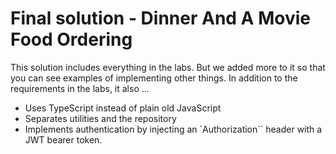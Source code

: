 # Final solution - Dinner And A Movie Food Ordering

This solution includes everything in the labs. But we added more to it so that you can see examples of implementing other things. In addition to the requirements in the labs, it also ...
- Uses TypeScript instead of plain old JavaScript
- Separates utilities and the repository
- Implements authentication by injecting an `Authorization`` header with a JWT bearer token.

